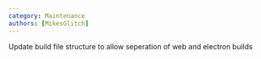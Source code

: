 ```yaml
---
category: Maintenance
authors: [MikesGlitch]
---
```


Update build file structure to allow seperation of web and electron builds
